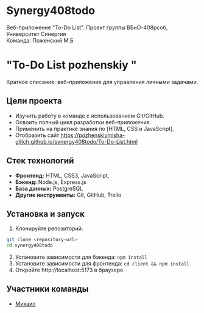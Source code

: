 # Synergy408todo
Веб-приложение "To-Do List".
Проект группы ВБиО-408рсоб, Университет Синергия  
Команда:  Поженский М.Б

# "To-Do List pozhenskiy "

Краткое описание: веб-приложение для управления личными задачами.

## Цели проекта

*   Изучить работу в команде с использованием Git/GitHub.
*   Освоить полный цикл разработки веб-приложения.
*   Применить на практике знания по [HTML, CSS и JavaScript].
*   Отобразить сайт https://pozhenskiymisha-glitch.github.io/synergy408todo/To-Do-List.html

## Стек технологий

*   **Фронтенд:** HTML, CSS3, JavaScript,
*   **Бэкенд:** Node.js, Express.js
*   **База данных:** PostgreSQL
*   **Другие инструменты:** Git, GitHub, Trello

## Установка и запуск

1. Клонируйте репозиторий:
```bash
git clone <repository-url>
cd synergy408todo
```
2.  Установите зависимости для бэкенда: `npm install`
3.  Установите зависимости для фронтенда: `cd client && npm install`
4. Откройте http://localhost:5173 в браузере

## Участники команды

*   [Михаил](https://github.com/pozhenskiymisha-glitch)
  
